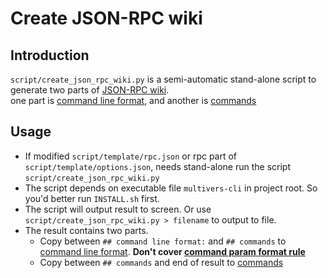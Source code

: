 # Create JSON-RPC wiki
## Introduction
`script/create_json_rpc_wiki.py` is a semi-automatic stand-alone script to generate two parts of [JSON-RPC wiki](https://gitlab.lomocoin.com//BigBang/BigBangCoreWallet/wiki/JSON-RPC).  
one part is [command line format](https://gitlab.lomocoin.com//BigBang/BigBangCoreWallet/wiki/JSON-RPC#command-line-format),
and another is [commands](https://gitlab.lomocoin.com//BigBang/BigBangCoreWallet/wiki/JSON-RPC#commands)

## Usage
 - If modified `script/template/rpc.json` or rpc part of `script/template/options.json`, needs stand-alone run the script `script/create_json_rpc_wiki.py`
 - The script depends on executable file `multivers-cli` in project root. So you'd better run `INSTALL.sh` first.
 - The script will output result to screen. Or use `script/create_json_rpc_wiki.py > filename` to output to file.
 - The result contains two parts.
   + Copy between `## command line format:` and `## commands` to [command line format](https://gitlab.lomocoin.com//BigBang/BigBangCoreWallet/wiki/JSON-RPC#command-line-format). **Don't cover [command param format rule](https://gitlab.lomocoin.com//BigBang/BigBangCoreWallet/wiki/JSON-RPC#command-param-format-rule)**
   + Copy between `## commands` and end of result to [commands](https://gitlab.lomocoin.com//BigBang/BigBangCoreWallet/wiki/JSON-RPC#commands)
